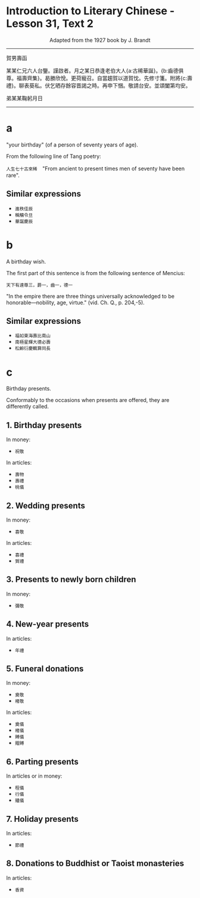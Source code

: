# Introduction to Literary Chinese - Lesson 31, Text 2

<center>Adapted from the 1927 book by J. Brandt</center>

---

賀男壽函

某某仁兄六人台鑒。謹啟者。月之某日恭逢老伯大人{a:古稀華誕}。{b:齒德俱尊。福壽齊集}。曷勝欣悅。更荷寵召。自當趨賀以道賀忱。先修寸箋。附將{c:壽禮}。聊表葵私。伏乞晒存餘容晋謁之時。再申下悃。敬請台安。並頌闔第均安。

弟某某鞠躬月日

---

# a

"your birthday" (of a person of seventy years of age).

From the following line of Tang poetry:

`人生七十古來稀`　"From ancient to present times men of seventy have been rare".

## Similar expressions

- `進秩佳辰`
- `稱觴令旦`
- `華誕慶辰`

# b

A birthday wish.

The first part of this sentence is from the following sentence of Mencius:

`天下有達尊三，爵一，齒一，德一`

"In the empire there are three things universally acknowledged to be honorable—nobility, age, virtue." (vid. Ch. Q., p. 204,-5).

## Similar expressions

- `福如東海壽比南山`
- `南極星輝大德必壽`
- `松齡衍慶鶴算同長`


# c

Birthday presents.

Conformably to the occasions when presents are offered, they are differently called.

## 1. Birthday presents

In money:

- `祝敬`

In articles:

- `壽物`
- `壽禮`
- `桃儀`

## 2. Wedding presents

In money:

- `喜敬`

In articles:

- `喜禮`
- `賀禮`

## 3. Presents to newly born children

In money:

- `彌敬`

## 4. New-year presents

In articles:

- `年禮`

## 5. Funeral donations

In money:

- `奠敬`
- `楮敬`

In articles:

- `奠儀`
- `楮儀`
- `賻儀`
- `賵賻`

## 6. Parting presents

In articles or in money:

- `程儀`
- `行儀`
- `贐儀`

## 7. Holiday presents

In articles:

- `節禮`

## 8. Donations to Buddhist or Taoist monasteries

In articles:

- `香資`

